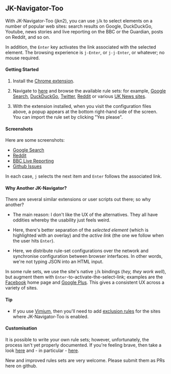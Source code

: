 ## JK-Navigator-Too

With JK-Navigator-Too (jkn2), you can use `j`/`k` to select elements on a number of popular web sites:
search results on Google, DuckDuckGo, Youtube, news stories and live reporting on the BBC or the Guardian,
posts on Reddit, and so on.

In addition, the `Enter` key activates the link associated with the selected
element.  The browsing experience is `j-Enter`, or `j-j-Enter`, or
whatever; no mouse required.

#### Getting Started

1. Install the [Chrome extension](https://chrome.google.com/webstore/detail/jk-navigator-tooaakbjkmojammjfadiljkfkmfbbfc).

1. Navigate to [here](http://jkn2.smblott.org/) and browse the available rule
   sets:  for example, [Google Search](http://jkn2.smblott.org/search/jkn2-google.txt),
   [DuckDuckGo](http://jkn2.smblott.org/search/jkn2-duckduckgo.txt),
   [Twitter](http://jkn2.smblott.org/search/jkn2-duckduckgo.txt),
   [Reddit](http://jkn2.smblott.org/social/jkn2-reddit.txt)
   or various [UK News sites](http://jkn2.smblott.org/news/jkn2-news-UK.txt).

1. With the extension installed, when you visit the configuration files above,
   a popup appears at the bottom right-hand side of the screen.  You can import
   the rule set by clicking "Yes please".

#### Screenshots

Here are some screenshots:

- [Google Search](https://cloud.githubusercontent.com/assets/2641335/8390527/c02f0716-1c90-11e5-83ee-3003241c09f8.png)
- [Reddit](https://cloud.githubusercontent.com/assets/2641335/8390547/43e6b9c8-1c91-11e5-80a4-3613488fa514.png)
- [BBC Live Reporting](https://cloud.githubusercontent.com/assets/2641335/8390555/8db98936-1c91-11e5-9a08-4e2e2ef524f6.png)
- [Github Issues](https://cloud.githubusercontent.com/assets/2641335/8390564/263da264-1c92-11e5-8925-89e084eabff7.png)

In each case, `j` selects the next item and `Enter` follows the associated link.

#### Why Another JK-Navigator?

There are several similar extensions or user scripts out there; so why another?

- The main reason: I don't like the UX of the alternatives.  They all have
  oddities whereby the usability just feels weird.

- Here, there's better separation of the *selected element* (which is
  highlighted with an overlay) and the *active link* (the one we follow when
  the user hits `Enter`).

- Here, we distribute rule-set configurations over the network and synchronise
  configuration between browser interfaces.  In other words, we're not typing
  JSON into an HTML input.

In some rule sets, we use the site's native `j`/`k` bindings (*hey, they work well*), but augment them
with `Enter`-to-activate-the-select-link; examples are the
[Facebook](http://jkn2.smblott.org/social/jkn2-facebook.txt) home page and [Google
Plus](http://jkn2.smblott.org/social/jkn2-google-plus.txt).  This gives a
consistent UX across a variety of sites.

#### Tip

- If you use [Vimium](https://github.com/philc/vimium), then you'll need to add
  [exclusion
  rules](https://github.com/philc/vimium/wiki/Disabling-Vimium#partially-disable-vimium-on-a-site)
  for the sites where JK-Navigator-Too is enabled.

#### Customisation

It is possible to write your own rule sets; however, unfortunately, the process
isn't yet properly documented.  If you're feeling brave, then take a look
[here](https://github.com/smblott-github/jk-navigator-too/tree/master/config)
and - in particular -
[here](https://github.com/smblott-github/jk-navigator-too/blob/master/config/Makefile).

New and improved rules sets are very welcome.  Please submit them as PRs here on github.
